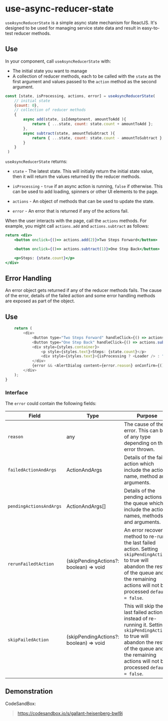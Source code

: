 # use-async-reducer-state

`useAsyncReducerState` is a simple async state mechanism for ReactJS.  It's 
designed to be used for managing service state data and result in easy-to-test reducer methods.


## Use 


In your component, call `useAsyncReducerState` with:

- The initial state you want to manage
- A collection of reducer methods, each to be called with the `state` as the first argument and values 
  passed to the `action` method as the second argument.


```js
const [state, isProcessing, actions, error] = useAsyncReducerState(
    // initial state
    {count: 0},
    // collection of reducer methods
    {
        async add(state, isIdemptonent, amountToAdd ){
            return { ...state, count: state.count + amountToAdd };
        },
        async subtract(state, amountToSubtract ){
            return { ...state, count: state.count - amountToSubtract };
        }
    }
 )
```

`useAsyncReducerState` returns:

- `state` - The latest state. This will initially return the initial state value, then it will return 
  the values returned by the reducer methods.
- `isProcessing` - `true` if an async action is running, `false` if otherwise.  This can be used to add loading, spinners
  or other UI elements to the page.
- `actions` - An object of methods that can be used to update the state.

- `error` - An error that is returned if any of the actions fail.

When the user interacts with the page, call the `actions` methods. For example, 
you might call `actions.add` and `actions.subtract` as follows:

```jsx
return <div>
    <button onclick={()=> actions.add(2)}>Two Steps Forward</button>

    <button onclick={()=> actions.subtract(1)}>One Step Back</button>

    <p>Steps: {state.count}</p>
</div>
```

## Error Handling

An error object gets returned if any of the reducer methods fails. The cause of the error, details of the failed action and some error handling methods are exposed as part of the object.
## Use

```js
    return (
        <div>
            <Button type="Two Steps Forward" handleClick={() => actions.add(2)} />
            <Button type="One Step Back" handleClick={() => actions.subtract(1)} />
            <div style={styles.container}>
                <p style={styles.text}>Steps: {state.count}</p>
                <div style={styles.text}>{isProcessing ? <Loader /> : "Processing completed"}</div>
            </div>
            {error && <AlertDialog content={error.reason} onConfirm={() => error.rerunLastAction()} />}
        </div>
    );
}
```

### Interface

  
The `error` could contain the following fields:

|  Field | Type |  Purpose  |
| ------- | ---------------- | ------------------- |
| `reason` | any | The cause of the error. This can be of any type depending on the error thrown.|
| `failedActionAndArgs` | ActionAndArgs | Details of the failed action which include the action's name, method and arguments. |
| `pendingActionsAndArgs` | ActionAndArgs[] | Details of the pending actions in the queue which include the actions' names, methods and arguments. |
| `rerunFailedtAction` | (skipPendingActions?: boolean) => void | An error recovery method to re-run the last failed action. Setting `skipPendingActions` to true will abandon the rest of the queue and the remaining actions will not be processed `default = false`. |
| `skipFailedAction` | (skipPendingActions?: boolean) => void | This will skip the last failed action instead of re-running it. Setting `skipPendingActions` to true will abandon the rest of the queue and the remaining actions will not be processed `default = false`. |


## Demonstration
CodeSandBox:
 > https://codesandbox.io/s/gallant-heisenberg-bwl9j




